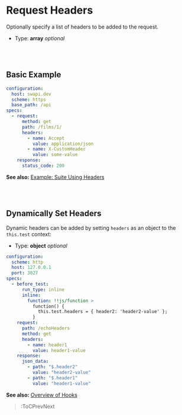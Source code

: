 # Request Headers

Optionally specify a list of headers to be added to the request.

- Type: **array** _optional_

<br><br>

## Basic Example

```yaml
configuration:
  host: swapi.dev
  scheme: https
  base_path: /api
specs:
  - request:
      method: get
      path: /films/1/
      headers:
        - name: Accept
          value: application/json
        - name: X-CustomHeader
          value: some-value
    response:
      status_code: 200
```

**See also:** [Example: Suite Using Headers](https://github.com/blossomfinance/rest-ez/blob/3f7b2f4fe69e77b4faaeefcf20ec0aa98863af51/test/cli/src/suites/headers.suite.yaml)

<br><br>

## Dynamically Set Headers

Dynamic headers can be added by setting `headers` as an object to the `this.test` context:

- Type: **object** _optional_

```yaml
configuration:
  scheme: http
  host: 127.0.0.1
  port: 3027
specs:
  - before_test:
      run_type: inline
      inline:
        function: !!js/function >
          function() {
            this.test.headers = { header2: 'header2-value' };
          }
    request:
      path: /echoHeaders
      method: get
      headers:
        - name: header1
          value: header1-value
    response:
      json_data:
        - path: "$.header2"
          value: "header2-value"
        - path: "$.header1"
          value: "header1-value"
```

**See also:** [Overview of Hooks](/docs/hooks/overview)

> :ToCPrevNext